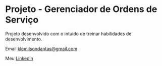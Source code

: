 # Projeto - Gerenciador de Ordens de Serviço
Projeto desenvolvido com o intuido de treinar habilidades de desenvolvimento.

Email <klemilsondantas@gmail.com>

Meu [Linkedin](https://www.linkedin.com/in/clemilson-sousa-409549171/)
